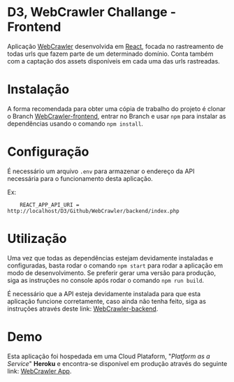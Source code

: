 # D3, WebCrawler Challange - Frontend

Aplicação [WebCrawler](https://en.wikipedia.org/wiki/Web_crawler)  desenvolvida em [React](https://reactjs.org/), focada no rastreamento de todas urls que fazem parte de um determinado domínio. Conta também com a captação dos assets disponíveis em cada uma das urls rastreadas.

# Instalação

A forma recomendada para obter uma cópia de trabalho do projeto é clonar o Branch [WebCrawler-frontend](https://github.com/RempelOliveira/D3-BackendChallenge/tree/WebCrawler-frontend), entrar no Branch e usar `npm` para instalar as dependências usando o comando `npm install`.

# Configuração

É necessário um arquivo `.env` para armazenar o endereço da API necessária para o funcionamento desta aplicação.

Ex:

```
	REACT_APP_API_URI = http://localhost/D3/Github/WebCrawler/backend/index.php
```

# Utilização

Uma vez que todas as dependências estejam devidamente instaladas e configuradas, basta rodar o comando `npm start` para rodar a aplicação em modo de desenvolvimento. Se preferir gerar uma versão para produção, siga as instruções no console após rodar o comando `npm run build`.

É necessário que a API esteja devidamente instalada para que esta aplicação funcione corretamente, caso ainda não tenha feito, siga as instruções através deste link: [WebCrawler-backend](https://github.com/RempelOliveira/D3-BackendChallenge/tree/WebCrawler-backend).

# Demo

Esta aplicação foi hospedada em uma Cloud Plataform, "*Platform as a Service*" **Heroku** e encontra-se disponível em produção através do seguinte link: [WebCrawler App](https://d3-webcrawler-frontend.herokuapp.com).